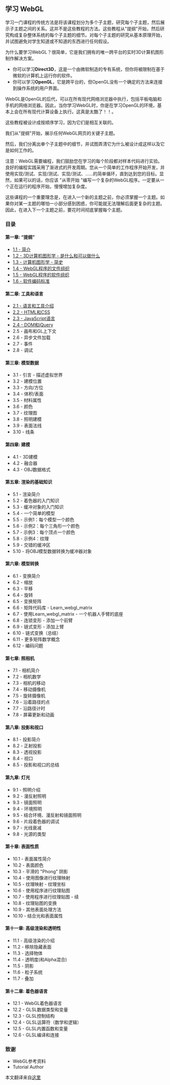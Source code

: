 ## 学习 WebGL

学习一门课程的传统方法是将该课程划分为多个子主题，研究每个子主题，然后展示子主题之间的关系。这并不是这些教程的方法。这些教程从"提纲"开始，然后研究构成复杂整体系统的每个子主题的细节。对每个子主题的研究从基本原理开始，并试图避免对学生知道或不知道的东西进行任何假设。

为什么要学习WebGL？很简单，它是我们拥有的唯一跨平台的实时3D计算机图形制作解决方案。

- 你可以学习**Direct3D**，这是一个由微软制造的专有系统，但你将被限制在基于微软的计算机上运行你的软件。
- 你可以学习**OpenGL**，它是跨平台的，但OpenGL没有一个确定的方法来连接到操作系统的用户界面。

WebGL是OpenGL的后代，可以在所有现代网络浏览器中执行，包括平板电脑和手机的网络浏览器。因此，当你学习WebGL时，你是在学习OpenGL的环境，基本上会在所有现代计算设备上执行。这真是太酷了！！。

这些教程被设计成按顺序学习，因为它们是相互关联的。

我们从"提纲"开始，展示任何WebGL网页的关键子主题。

然后，我们分离出单个子主题中的细节，并试图弄清它为什么被设计成这样以及它是如何工作的。

注意：WebGL需要编程，我们鼓励您在学习的每个阶段都对样本代码进行实验。良好的编程实践采用了渐进式的开发周期。您从一个简单的工作程序开始开发，并使用实现/测试、实现/测试、实现/测试、......的简单循环，直到达到您的目标。显然，如果可以的话，你应该 "从零开始 "编写一个复杂的WebGL程序。一定要从一个正在运行的程序开始，慢慢增加复杂度。

这些课程的一个重要理念是，在进入一个新的主题之前，你必须掌握一个主题。如果你对某一主题的哪怕一小部分感到困惑，你可能就无法理解后面更复杂的主题。因此，在进入下一个主题之前，要花时间彻底掌握每个主题。

### 目录

#### 第一章: “提纲”

- [1.1 - 简介](./1/1-introduction.md)
- [1.2 - 3D计算机图形学 - 是什么和可以做什么](./1/2-3D-Computer-Graphics.md)
- [1.3 - 计算机图形学 - 简史](./1/3-Computer-Graphics.md)
- [1.4 - WebGL程序的文件组织](./1/4-file-organization.md)
- [1.5 - WebGL程序的软件组织](./1/5-software-organization.md)
- [1.6 - 软件编码标准](./1/6-software-coding-Standards.md)

#### 第二章: 工具和语言

- [2.1 - 语言和工具介绍](./2/1-languages-and-tools.md)
- [2.2 - HTML和CSS](./2/2-html-and-css.md)
- [2.3 - JavaScript语言](./2/3-javascript-language.md)
- [2.4 - DOM和jQuery](./2/4-dom-and-jQuery.md)
- 2.5 - 画布和GL上下文
- 2.6 - 异步文件加载
- 2.7 - 事件
- 2.8 - 调试

#### 第三章: 模型数据

- 3.1 - 引言 - 描述虚拟世界
- 3.2 - 建模位置
- 3.3 - 方向/方位
- 3.4 - 体积/表面
- 3.5 - 材料属性
- 3.6 - 颜色
- 3.7 - 纹理图
- 3.8 - 照明建模
- 3.9 - 表面法线
- 3.10 - 线条

#### 第四章: 建模

- 4.1 - 3D建模
- 4.2 - 融合器
- 4.3 - OBJ数据格式

#### 第五章: 渲染的基础知识

- 5.1 - 渲染简介
- 5.2 - 着色器的入门知识
- 5.3 - 缓冲对象的入门知识
- 5.4 - 一个简单的模型
- 5.5 - 示例1：每个模型一个颜色
- 5.6 - 示例2：每个三角形一个颜色
- 5.7 - 示例3：每个顶点一个颜色
- 5.8 - 示例4：纹理
- 5.9 - 交错的缓冲区
- 5.10 - 将OBJ模型数据转换为缓冲器对象

#### 第六章: 模型转换

- 6.1 - 变换简介
- 6.2 - 缩放
- 6.3 - 平移
- 6.4 - 旋转
- 6.5 - 变换矩阵
- 6.6 - 矩阵代码库 - Learn_webgl_matrix
- 6.7 - 使用Learn_webgl_matrix - 一个机器人手臂的底座
- 6.8 - 连锁变形 - 添加一个前臂
- 6.9 - 链式变形 - 添加上臂
- 6.10 - 链式变换（总结）
- 6.11 - 更多矩阵数学概念
- 6.12 - 编码问题

#### 第七章: 照相机

- 7.1 - 相机简介
- 7.2 - 相机数学
- 7.3 - 相机的移动
- 7.4 - 移动摄像机
- 7.5 - 旋转摄像机
- 7.6 - 沿着路径的点
- 7.7 - 沿路径计时
- 7.8 - 屏幕更新和动画

#### 第八章: 投影和视口

- 8.1 - 投影简介
- 8.2 - 正射投影
- 8.3 - 透视投影
- 8.4 - 视口
- 8.5 - 投影和视口的总结

#### 第九章: 灯光

- 9.1 - 照明介绍
- 9.2 - 漫反射照明
- 9.3 - 镜面照明
- 9.4 - 环境照明
- 9.5 - 结合环境、漫反射和镜面照明
- 9.6 - 片段着色器的调试
- 9.7 - 光线衰减
- 9.8 - 光源的类型

#### 第十章: 表面性质

- 10.1 - 表面属性简介
- 10.2 - 表面颜色
- 10.3 - 平滑的 "Phong" 阴影
- 10.4 - 使用图像进行纹理映射
- 10.5 - 纹理映射 - 纹理坐标
- 10.6 - 使用程序进行纹理贴图
- 10.7 - 使用程序进行纹理贴图 - 续
- 10.8 - 纹理贴图的变换
- 10.9 - 其他表面处理方法
- 10.10 - 结合光和表面属性

#### 第十一章: 高级渲染和透明性

- 11.1 - 高级渲染的介绍
- 11.2 - 移除隐藏表面
- 11.3 - 选择物体
- 11.4 - 透明度(和Alpha混合)
- 11.5 - 阴影
- 11.6 - 粒子系统
- 11.7 - 叠加

#### 第十二章: 着色器语言

- 12.1 - WebGL着色器语言
- 12.2 - GLSL数据类型和变量
- 12.3 - GLSL控制结构
- 12.4 - GLSL运算符（数学和逻辑）
- 12.5 - GLSL内置函数和变量
- 12.6 - GLSL编译和连接

### 致谢

- WebGL参考资料
- Tutorial Author

本文翻译来自[这里](http://learnwebgl.brown37.net/index.html#)